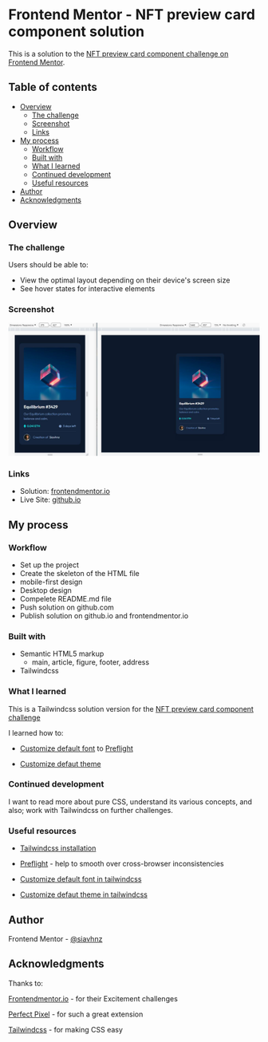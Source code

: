 # Frontend Mentor - NFT preview card component solution

This is a solution to the [NFT preview card component challenge on Frontend Mentor](https://www.frontendmentor.io/challenges/nft-preview-card-component-SbdUL_w0U).
## Table of contents

- [Overview](#overview)
  - [The challenge](#the-challenge)
  - [Screenshot](#screenshot)
  - [Links](#links)
- [My process](#my-process)
  - [Workflow](#workflow)
  - [Built with](#built-with)
  - [What I learned](#what-i-learned)
  - [Continued development](#continued-development)
  - [Useful resources](#useful-resources)
- [Author](#author)
- [Acknowledgments](#acknowledgments)

## Overview

### The challenge

Users should be able to:

- View the optimal layout depending on their device's screen size
- See hover states for interactive elements

### Screenshot

![screenshot](./assets/images/screenshot.JPG)

### Links

- Solution: [frontendmentor.io](https://www.frontendmentor.io/solutions/nft-preview-card-component-with-tailwindcss-RUX2WVnT0k)
- Live Site: [github.io](https://siavhnz.github.io/frontendmentor/3.nft-preview-with-tailwindcss/index.html)

## My process

### Workflow
 - Set up the project
 - Create the skeleton of the HTML file
 - mobile-first design
 - Desktop design
 - Compelete README.md file
 - Push solution on github.com
 - Publish solution on github.io and frontendmentor.io


### Built with

- Semantic HTML5 markup
  - main, article, figure, footer, address
- Tailwindcss

### What I learned

This is a Tailwindcss solution version for the [NFT preview card component challenge](https://www.frontendmentor.io/challenges/nft-preview-card-component-SbdUL_w0U)

I learned how to:

 - [Customize default font](https://tailwindcss.com/docs/font-family#customizing-the-default-font) to [Preflight](https://tailwindcss.com/docs/preflight)

 - [Customize defaut theme](https://tailwindcss.com/docs/background-color#customizing-your-theme)
 

### Continued development

I want to read more about pure CSS, understand its various concepts, and also; work with Tailwindcss on further challenges.

### Useful resources

- [Tailwindcss installation](https://tailwindcss.com/docs/installation)

- [Preflight](https://tailwindcss.com/docs/preflight) - help to smooth over cross-browser inconsistencies

- [Customize default font in tailwindcss](https://tailwindcss.com/docs/font-family#customizing-the-default-font)

- [Customize defaut theme in tailwindcss](https://tailwindcss.com/docs/background-color#customizing-your-theme)

## Author

Frontend Mentor - [@siavhnz](https://www.frontendmentor.io/profile/siavhnz)

## Acknowledgments

Thanks to:

[Frontendmentor.io](https://www.frontendmentor.io/challenges) - for their Excitement challenges  

[Perfect Pixel](https://chrome.google.com/webstore/detail/perfectpixel-by-welldonec/dkaagdgjmgdmbnecmcefdhjekcoceebi?hl=en) - for such a great extension

[Tailwindcss](https://tailwindcss.com/) - for making CSS easy


